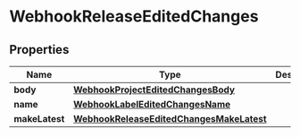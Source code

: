 

# WebhookReleaseEditedChanges


## Properties

| Name | Type | Description | Notes |
|------------ | ------------- | ------------- | -------------|
|**body** | [**WebhookProjectEditedChangesBody**](WebhookProjectEditedChangesBody.md) |  |  [optional] |
|**name** | [**WebhookLabelEditedChangesName**](WebhookLabelEditedChangesName.md) |  |  [optional] |
|**makeLatest** | [**WebhookReleaseEditedChangesMakeLatest**](WebhookReleaseEditedChangesMakeLatest.md) |  |  [optional] |



